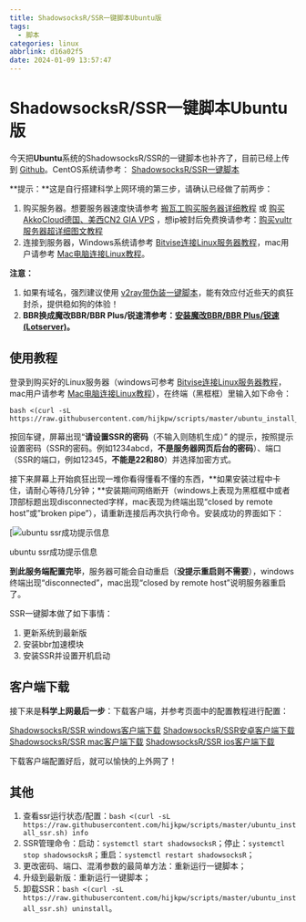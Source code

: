 ```yaml
---
title: ShadowsocksR/SSR一键脚本Ubuntu版
tags:
  - 脚本
categories: linux
abbrlink: d16a02f5
date: 2024-01-09 13:57:47
---
```



# ShadowsocksR/SSR一键脚本Ubuntu版

今天把**Ubuntu**系统的ShadowsocksR/SSR的一键脚本也补齐了，目前已经上传到 [Github](https://github.com/hijkpw/scripts)。CentOS系统请参考： [ShadowsocksR/SSR一键脚本](https://ssrvps.org/archives/1031)

**提示：**这是自行搭建科学上网环境的第三步，请确认已经做了前两步：

1. 购买服务器。想要服务器速度快请参考 [搬瓦工购买服务器详细教程](https://ssrvps.org/archives/3480) 或 [购买AkkoCloud德国、美西CN2 GIA VPS](https://www.akkocloud.com/aff.php?aff=122&gid=7) ，想ip被封后免费换请参考：[购买vultr服务器超详细图文教程](https://ssrvps.org/archives/1288)
2. 连接到服务器，Windows系统请参考 [Bitvise连接Linux服务器教程](https://ssrvps.org/archives/1327)，mac用户请参考 [Mac电脑连接Linux教程](https://ssrvps.org/archives/1579)。

**注意：**

1. 如果有域名，强烈建议使用 [v2ray带伪装一键脚本](https://ssrvps.org/archives/1023)，能有效应付近些天的疯狂封杀，提供稳如狗的体验！
2. **BBR换成魔改BBR/BBR Plus/锐速清参考：[安装魔改BBR/BBR Plus/锐速(Lotserver)](https://ssrvps.org/archives/2770)。**

## 使用教程

登录到购买好的Linux服务器（windows可参考 [Bitvise连接Linux服务器教程](https://ssrvps.org/archives/1327)，mac用户请参考 [Mac电脑连接Linux教程](https://ssrvps.org/archives/1579)），在终端（黑框框）里输入如下命令：

```
bash <(curl -sL https://raw.githubusercontent.com/hijkpw/scripts/master/ubuntu_install_ssr.sh)
```

按回车键，屏幕出现“**请设置SSR的密码**（不输入则随机生成）” 的提示，按照提示设置密码（SSR的密码。例如1234abcd，**不是服务器网页后台的密码**）、端口（SSR的端口，例如12345，**不能是22和80**）并选择加密方式。

接下来屏幕上开始疯狂出现一堆你看得懂看不懂的东西，**如果安装过程中卡住，请耐心等待几分钟；**安装期间网络断开（windows上表现为黑框框中或者顶部标题出现disconnected字样，mac表现为终端出现“closed by remote host”或”broken pipe”），请重新连接后再次执行命令。安装成功的界面如下：

[![ubuntu ssr成功提示信息](https://cdn.jsdelivr.net/gh/swimminghao/picture@main/img/2024/01/09/brBUN6.png)

ubuntu ssr成功提示信息

**到此服务端配置完毕**，服务器可能会自动重启（**没提示重启则不需要**），windows终端出现“disconnected”，mac出现“closed by remote host”说明服务器重启了。

SSR一键脚本做了如下事情：

1. 更新系统到最新版
2. 安装bbr加速模块
3. 安装SSR并设置开机启动

## 客户端下载

接下来是**科学上网最后一步**：下载客户端，并参考页面中的配置教程进行配置：

[ShadowsocksR/SSR windows客户端下载](https://ssrvps.org/archives/1420)
[ShadowsocksR/SSR安卓客户端下载](https://ssrvps.org/archives/1365)
[ShadowsocksR/SSR mac客户端下载](https://ssrvps.org/archives/1425)
[ShadowsocksR/SSR ios客户端下载](https://ssrvps.org/archives/1373)

下载客户端配置好后，就可以愉快的上外网了！

## 其他

1. 查看ssr运行状态/配置：`bash <(curl -sL https://raw.githubusercontent.com/hijkpw/scripts/master/ubuntu_install_ssr.sh) info`
2. SSR管理命令：启动：`systemctl start shadowsocksR`；停止：`systemctl stop shadowsocksR`；重启：`systemctl restart shadowsocksR`；
3. 更改密码、端口、混淆参数的最简单方法：重新运行一键脚本；
4. 升级到最新版：重新运行一键脚本；
5. 卸载SSR：`bash <(curl -sL https://raw.githubusercontent.com/hijkpw/scripts/master/ubuntu_install_ssr.sh) uninstall`。